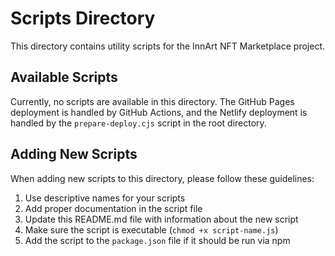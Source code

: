 # Scripts Directory

This directory contains utility scripts for the InnArt NFT Marketplace project.

## Available Scripts

Currently, no scripts are available in this directory. The GitHub Pages deployment is handled by GitHub Actions, and the Netlify deployment is handled by the `prepare-deploy.cjs` script in the root directory.

## Adding New Scripts

When adding new scripts to this directory, please follow these guidelines:

1. Use descriptive names for your scripts
2. Add proper documentation in the script file
3. Update this README.md file with information about the new script
4. Make sure the script is executable (`chmod +x script-name.js`)
5. Add the script to the `package.json` file if it should be run via npm